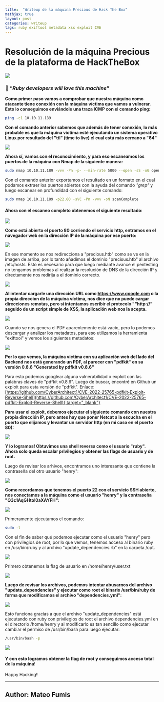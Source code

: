 ```yaml
---
title:  "Writeup de la máquina Precious de Hack The Box"
mathjax: true
layout: post
categories: writeup
tags: ruby exiftool metadata xss exploit CVE
---
```


# Resolución de la máquina Precious de la plataforma de HackTheBox

![](https://i.ibb.co/zSN39h5/precious.png)

### 💎 *"Ruby developers will love this machine"*

**Como primer paso vamos a comprobar que nuestra máquina como atacante tiene conexión con la máquina víctima que vamos a vulnerar. Esto lo conseguimos enviándole una traza ICMP con el comando ping:**

```bash
ping -c1 10.10.11.189
```

**Con el comando anterior sabemos que además de tener conexión, lo más probable es que la máquina victima esté ejecutando un sistema operativo Linux por resultado del "ttl" (time to live) el cual está más cercano a "64"**

![](https://i.ibb.co/1bDVJmq/ping-screenshot.png)

**Ahora sí, vamos con el reconocimiento, y para eso escaneamos los puertos de la máquina con Nmap de la siguiente manera:**

```bash
sudo nmap 10.10.11.189 -vvv -Pn -p- --min-rate 5000 --open -sS -oG openPorts
```

Con el comando anterior exportamos el resultado en un formato en el cual podamos extraer los puertos abiertos con la ayuda del comando *"grep"* y luego escanear en profundidad con el siguiente comando:

```bash
sudo nmap 10.10.11.189 -p22,80 -sVC -Pn -vvv -oN scanComplete
```

#### Ahora con el escaneo completo obtenemos el siguiente resultado:

![](https://i.ibb.co/X7sHv8x/nmap-scan-Complete.png)

**Como está abierto el puerto 80 corriendo el servicio http, entramos en el navegador web en la dirección IP de la máquina por ese puerto:**

![](https://i.ibb.co/WtMm0Wn/redirecci-n-http-dominio.png)

En ese momento se nos redirecciona a "precious.htb" como se ve en la imagen de arriba, por lo tanto añadimos el dominio "precious.htb" al archivo /etc/hosts. Esto es necesario para que luego mediante avance el pentesting no tengamos problemas al realizar la resolución de DNS de la dirección IP y directamente nos redirija a el dominio correcto.

![](https://i.ibb.co/mbZ2vkf/etc-hosts.png)

**Al intentar cargarle una dirección URL como https://www.google.com o la propia direccion de la máquina víctima, nos dice que no puede cargar direcciones remotas, pero si intentamos escribir el protocolo ""http://" seguido de un script simple de XSS, la aplicación web nos la acepta.**

![](https://i.ibb.co/b5NwBgh/intento-url.jpg)

Cuando se nos genera el PDF aparentemente está vacío, pero lo podemos descargar y analizar los metadatos, para eso utilizamos la herramienta "exiftool" y vemos los siguientes metadatos:

![](https://i.ibb.co/c8GWYg6/exiftool-metadata.png)

**Por lo que vemos, la máquina victima con su aplicación web del lado del Backend nos está generando un PDF, al parecer con "pdfkit" en su versión 0.8.6 "Generated by pdfkit v0.8.6"**

Para esto podemos googlear alguna vulnerabilidad o exploit con las palabras claves de "pdfkit v0.8.6". Luego de buscar, encontré en Github un exploit para esta versión de "pdfkit". Enlace: [https://github.com/CyberArchitect1/CVE-2022-25765-pdfkit-Exploit-Reverse-Shell](https://github.com/CyberArchitect1/CVE-2022-25765-pdfkit-Exploit-Reverse-Shell){:target="_blank"}

**Para usar el exploit, debemos ejecutar el siguiente comando con nuestra propia dirección IP, pero antes hay que poner Netcat a la escucha en el puerto que elijamos y levantar un servidor http (en mi caso en el puerto 80):**

![](https://i.ibb.co/RN6gbVt/ejecuci-n-del-exploit.png)

**Y lo logramos! Obtuvimos una shell reversa como el usuario "ruby". Ahora solo queda escalar privilegios y obtener las flags de usuario y de root.**

Luego de revisar los arhivos, encontramos uno interesante que contiene la contraseña del otro usuario "henry":

![](https://i.ibb.co/R3MMSTq/contrase-a-de-usuario-henry-encontrada.png)

**Como recordamos que tenemos el puerto 22 con el servicio SSH abierto, nos conectamos a la máquina como el usuario "henry" y la contraseña "Q3c1AqGHtoI0aXAYFH":**

![](https://i.ibb.co/gV2ZkTL/conexi-n-ssh.png)

Primeramente ejecutamos el comando:

```bash
sudo -l
```

Con el fin de saber qué podemos ejecutar como el usuario "henry" pero con privilegios de root, por lo que vemos, tenemos acceso al binario ruby en /usr/bin/ruby y al archivo "update_dependencies.rb" en la carpeta /opt.

![](https://i.ibb.co/KDncyCc/permisos-de-henry-con-sudo-L.png)

Primero obtenemos la flag de usuario en /home/henry/user.txt

![](https://i.ibb.co/kQz5NX1/flag-user.png)

**Luego de revisar los archivos, podemos intentar abusarnos del archivo "update_dependencies" y ejecutar como root el binario /usr/bin/ruby de forma que modificamos el archivo "dependencies.yml":**

![](https://i.ibb.co/hFCfDh7/modificar-archivo.png)

Esto funciona gracias a que el archivo "update_dependencies" está ejecutando con ruby con privilegios de root el archivo dependencies.yml en el directorio /home/henry y al modificarlo es tan sencillo como ejecutar cambiar el permiso de /usr/bin/bash para luego ejecutar:

```bash
/usr/bin/bash -p
```

![](https://i.ibb.co/w02Zffc/flag-root.png)

#### Y con esto logramos obtener la flag de root y conseguimos acceso total de la máquina!

Happy Hacking!!

----

## Author: Mateo Fumis 
